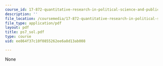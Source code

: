 ```yaml
---
course_id: 17-872-quantitative-research-in-political-science-and-public-policy-spring-2004
description: ''
file_location: /coursemedia/17-872-quantitative-research-in-political-science-and-public-policy-spring-2004/ee864f37c10f0855262ee6a8d13ab008_ps7_sol.pdf
file_type: application/pdf
layout: pdf
title: ps7_sol.pdf
type: course
uid: ee864f37c10f0855262ee6a8d13ab008

---
```

None